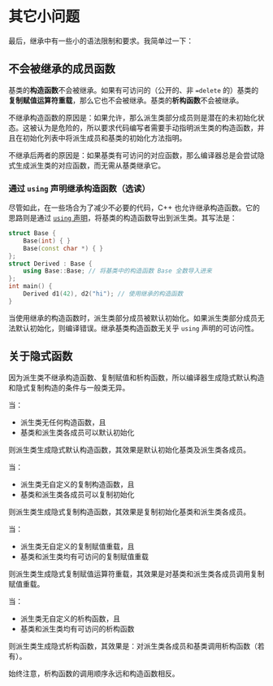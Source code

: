 # 其它小问题

最后，继承中有一些小的语法限制和要求。我简单过一下：

## 不会被继承的成员函数

基类的**构造函数**不会被继承。如果有可访问的（公开的、非 `=delete` 的）基类的**复制赋值运算符重载**，那么它也不会被继承。基类的**析构函数**不会被继承。

不继承构造函数的原因是：如果允许，那么派生类部分成员则是潜在的未初始化状态。这被认为是危险的，所以要求代码编写者需要手动指明派生类的构造函数，并且在初始化列表中将派生成员和基类的初始化方法指明。

不继承后两者的原因是：如果基类有可访问的对应函数，那么编译器总是会尝试隐式生成派生类的对应函数，而无需从基类继承它。

### 通过 `using` 声明继承构造函数（选读）

尽管如此，在一些场合为了减少不必要的代码，C++ 也允许继承构造函数。它的思路则是通过 [`using` 声明](ch07/inheritance/about_member_name#类作用域下的-using-声明（选读）)，将基类的构造函数导出到派生类。其写法是：
```cpp
struct Base {
    Base(int) { }
    Base(const char *) { }
};
struct Derived : Base {
    using Base::Base; // 将基类中的构造函数 Base 全数导入进来
};
int main() {
    Derived d1(42), d2("hi"); // 使用继承的构造函数
}
```

当使用继承的构造函数时，派生类部分成员被默认初始化。如果派生类部分成员无法默认初始化，则编译错误。继承基类构造函数无关乎 `using` 声明的可访问性。

## 关于隐式函数

因为派生类不继承构造函数、复制赋值和析构函数，所以编译器生成隐式默认构造和隐式复制构造的条件与一般类无异。

当：
- 派生类无任何构造函数，且
- 基类和派生类各成员可以默认初始化

则派生类生成隐式默认构造函数，其效果是默认初始化基类及派生类各成员。

当：
- 派生类无自定义的复制构造函数，且
- 基类和派生类各成员可以复制初始化

则派生类生成隐式复制构造函数，其效果是复制初始化基类和派生类各成员。

当：
- 派生类无自定义的复制赋值重载，且
- 基类和派生类均有可访问的复制赋值重载

则派生类生成隐式复制赋值运算符重载，其效果是对基类和派生类各成员调用复制赋值重载。

当：
- 派生类无自定义的析构函数，且
- 基类和派生类均有可访问的析构函数

则派生类生成隐式析构函数，其效果是：对派生类各成员和基类调用析构函数（若有）。

始终注意，析构函数的调用顺序永远和构造函数相反。